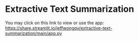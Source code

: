 # Extractive Text Summarization
You may click on this link to view or use the app: https://share.streamlit.io/jeffwongqy/extractive-text-summarization/main/app.py
